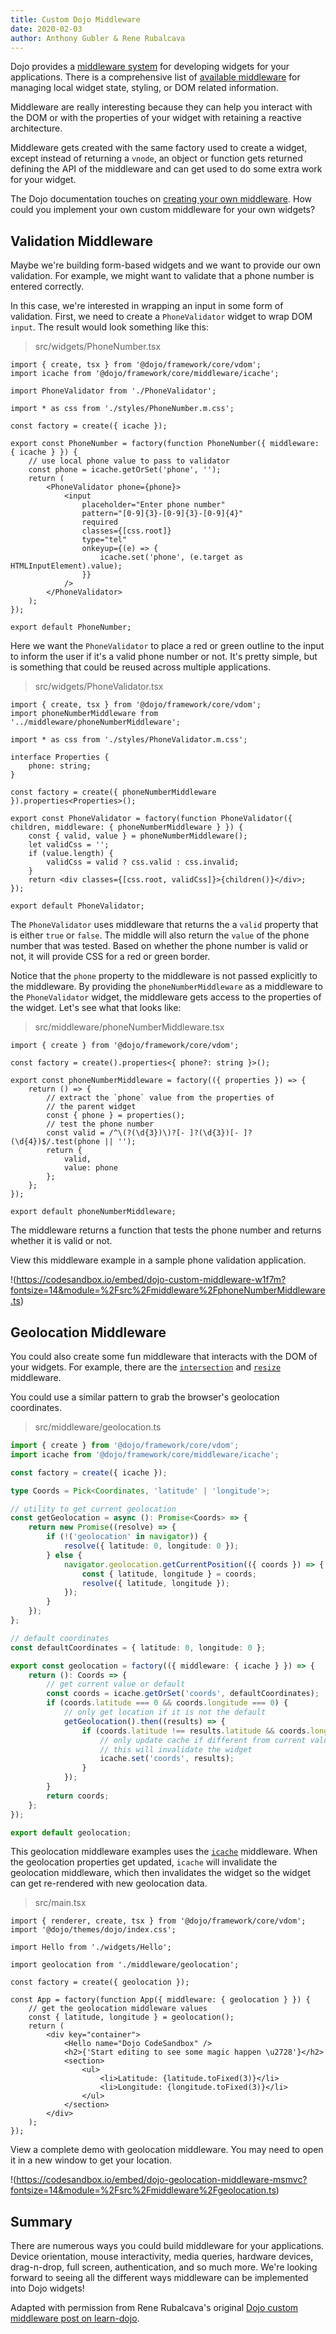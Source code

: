```yaml
---
title: Custom Dojo Middleware
date: 2020-02-03
author: Anthony Gubler & Rene Rubalcava
---
```


Dojo provides a [middleware system](https://dojo.io/learn/middleware/introduction) for developing widgets for your applications. There is a comprehensive list of [available middleware](https://dojo.io/learn/middleware/available-middleware) for managing local widget state, styling, or DOM related information.

<!-- more -->

Middleware are really interesting because they can help you interact with the DOM or with the properties of your widget with retaining a reactive architecture.

Middleware gets created with the same factory used to create a widget, except instead of returning a `vnode`, an object or function gets returned defining the API of the middleware and can get used to do some extra work for your widget.

The Dojo documentation touches on [creating your own middleware](https://dojo.io/learn/middleware/middleware-fundamentals#creating-middleware). How could you implement your own custom middleware for your own widgets?

## Validation Middleware

Maybe we're building form-based widgets and we want to provide our own validation. For example, we might want to validate that a phone number is entered correctly.

In this case, we're interested in wrapping an input in some form of validation. First, we need to create a `PhoneValidator` widget to wrap DOM `input`. The result would look something like this:

> src/widgets/PhoneNumber.tsx

```tsx
import { create, tsx } from '@dojo/framework/core/vdom';
import icache from '@dojo/framework/core/middleware/icache';

import PhoneValidator from './PhoneValidator';

import * as css from './styles/PhoneNumber.m.css';

const factory = create({ icache });

export const PhoneNumber = factory(function PhoneNumber({ middleware: { icache } }) {
	// use local phone value to pass to validator
	const phone = icache.getOrSet('phone', '');
	return (
		<PhoneValidator phone={phone}>
			<input
				placeholder="Enter phone number"
				pattern="[0-9]{3}-[0-9]{3}-[0-9]{4}"
				required
				classes={[css.root]}
				type="tel"
				onkeyup={(e) => {
					icache.set('phone', (e.target as HTMLInputElement).value);
				}}
			/>
		</PhoneValidator>
	);
});

export default PhoneNumber;
```

Here we want the `PhoneValidator` to place a red or green outline to the input to inform the user if it's a valid phone number or not. It's pretty simple, but is something that could be reused across multiple applications.

> src/widgets/PhoneValidator.tsx

```tsx
import { create, tsx } from '@dojo/framework/core/vdom';
import phoneNumberMiddleware from '../middleware/phoneNumberMiddleware';

import * as css from './styles/PhoneValidator.m.css';

interface Properties {
	phone: string;
}

const factory = create({ phoneNumberMiddleware }).properties<Properties>();

export const PhoneValidator = factory(function PhoneValidator({ children, middleware: { phoneNumberMiddleware } }) {
	const { valid, value } = phoneNumberMiddleware();
	let validCss = '';
	if (value.length) {
		validCss = valid ? css.valid : css.invalid;
	}
	return <div classes={[css.root, validCss]}>{children()}</div>;
});

export default PhoneValidator;
```

The `PhoneValidator` uses middleware that returns the a `valid` property that is either `true` or `false`. The middle will also return the `value` of the phone number that was tested. Based on whether the phone number is valid or not, it will provide CSS for a red or green border.

Notice that the `phone` property to the middleware is not passed explicitly to the middleware. By providing the `phoneNumberMiddleware` as a middleware to the `PhoneValidator` widget, the middleware gets access to the properties of the widget. Let's see what that looks like:

> src/middleware/phoneNumberMiddleware.tsx

```tsx
import { create } from '@dojo/framework/core/vdom';

const factory = create().properties<{ phone?: string }>();

export const phoneNumberMiddleware = factory(({ properties }) => {
	return () => {
		// extract the `phone` value from the properties of
		// the parent widget
		const { phone } = properties();
		// test the phone number
		const valid = /^\(?(\d{3})\)?[- ]?(\d{3})[- ]?(\d{4})$/.test(phone || '');
		return {
			valid,
			value: phone
		};
	};
});

export default phoneNumberMiddleware;
```

The middleware returns a function that tests the phone number and returns whether it is valid or not.

View this middleware example in a sample phone validation application.

!(https://codesandbox.io/embed/dojo-custom-middleware-w1f7m?fontsize=14&module=%2Fsrc%2Fmiddleware%2FphoneNumberMiddleware.ts)

## Geolocation Middleware

You could also create some fun middleware that interacts with the DOM of your widgets. For example, there are the [`intersection`](https://dojo.io/learn/middleware/available-middleware#intersection) and [`resize`](https://dojo.io/learn/middleware/available-middleware#resize) middleware.

You could use a similar pattern to grab the browser's geolocation coordinates.

> src/middleware/geolocation.ts

```ts
import { create } from '@dojo/framework/core/vdom';
import icache from '@dojo/framework/core/middleware/icache';

const factory = create({ icache });

type Coords = Pick<Coordinates, 'latitude' | 'longitude'>;

// utility to get current geolocation
const getGeolocation = async (): Promise<Coords> => {
	return new Promise((resolve) => {
		if (!('geolocation' in navigator)) {
			resolve({ latitude: 0, longitude: 0 });
		} else {
			navigator.geolocation.getCurrentPosition(({ coords }) => {
				const { latitude, longitude } = coords;
				resolve({ latitude, longitude });
			});
		}
	});
};

// default coordinates
const defaultCoordinates = { latitude: 0, longitude: 0 };

export const geolocation = factory(({ middleware: { icache } }) => {
	return (): Coords => {
		// get current value or default
		const coords = icache.getOrSet('coords', defaultCoordinates);
		if (coords.latitude === 0 && coords.longitude === 0) {
			// only get location if it is not the default
			getGeolocation().then((results) => {
				if (coords.latitude !== results.latitude && coords.longitude !== results.longitude) {
					// only update cache if different from current value
					// this will invalidate the widget
					icache.set('coords', results);
				}
			});
		}
		return coords;
	};
});

export default geolocation;
```

This geolocation middleware examples uses the [`icache`](https://dojo.io/learn/middleware/available-middleware#icache) middleware. When the geolocation properties get updated, `icache` will invalidate the geolocation middleware, which then invalidates the widget so the widget can get re-rendered with new geolocation data.

> src/main.tsx

```tsx
import { renderer, create, tsx } from '@dojo/framework/core/vdom';
import '@dojo/themes/dojo/index.css';

import Hello from './widgets/Hello';

import geolocation from './middleware/geolocation';

const factory = create({ geolocation });

const App = factory(function App({ middleware: { geolocation } }) {
	// get the geolocation middleware values
	const { latitude, longitude } = geolocation();
	return (
		<div key="container">
			<Hello name="Dojo CodeSandbox" />
			<h2>{'Start editing to see some magic happen \u2728'}</h2>
			<section>
				<ul>
					<li>Latitude: {latitude.toFixed(3)}</li>
					<li>Longitude: {longitude.toFixed(3)}</li>
				</ul>
			</section>
		</div>
	);
});
```

View a complete demo with geolocation middleware. You may need to open it in a new window to get your location.

!(https://codesandbox.io/embed/dojo-geolocation-middleware-msmvc?fontsize=14&module=%2Fsrc%2Fmiddleware%2Fgeolocation.ts)

## Summary

There are numerous ways you could build middleware for your applications. Device orientation, mouse interactivity, media queries, hardware devices, drag-n-drop, full screen, authentication, and so much more. We're looking forward to seeing all the different ways middleware can be implemented into Dojo widgets!

Adapted with permission from Rene Rubalcava's original [Dojo custom middleware post on learn-dojo](https://learn-dojo.com/dojo-custom-middleware/).
